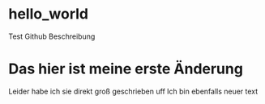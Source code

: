 # hello_world
Test Github Beschreibung
# Das hier ist meine erste Änderung
Leider habe ich sie direkt groß geschrieben uff
Ich bin ebenfalls neuer text
